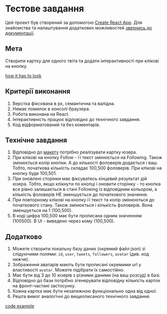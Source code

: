 # Тестове завдання

Цей проект був створений за допомогою
[Create React App](https://github.com/facebook/create-react-app). Для знайомства
та налаштування додаткових можливостей
[звернись до документації](https://facebook.github.io/create-react-app/docs/getting-started).

## Мета

Створити картку для одного твіта та додати інтерактивності при клікові на
кнопку.

[how it has to look](./assets/test.JPG)

## Критерії виконання

1. Верстка фіксована в рх, семантична та валідна.
2. Немає помилок в консолі браузера.
3. Робота виконана на React.
4. Інтерактивність працює відповідно до технічного завдання.
5. Код відформатований та без коментарів.

## Технічне завдання

1. Відповідно до
   [макету](https://www.figma.com/file/zun1oP6NmS2Lmgbcj6e1IG/Test?node-id=0-1&t=tho8otnk0ZO4Aljh-0)
   потрібно реалізувати картку юзера.
2. При клікові на кнопку Follow - її текст змінюється на Following. Також
   змінюється колір кнопки. А до кількості фоловерів додається і ваш. Тобто,
   початкова кількість складає 100,500 фоловерів. При клікові на кнопку буде
   100,501.
3. При оновлені сторінки має фіксуватись кінцевий результат дій юзера. Тобто,
   якщо клікнути по кнопці і оновити сторінку - то кнопка все рівно залишається
   в стані Following із відповідним кольором, а кількість фоловерів НЕ
   зменшується до початкового значення.
4. При повторному клікові на кнопку її текст та колір змінюються до початкового
   стану. Також змінюється і кількість фоловерів. Вона зменшується на 1
   (100,500).
5. В коді цифра 100,500 має бути прописана одним значенням (100500). В UI -
   виведено через кому (100,500).

## Додатково

1. Можете створити локальну базу даних (окремий файл json) зі слідуючими полями:
   `id`, `user`, `tweets`, `followers`, `avatar` (див. код нижче).
2. Зображення аватарів мають бути прописані окремими url у властивості `avatar`.
   Можете підібрати їх самостійно.
3. Має бути від 3 до 10 юзерів з різними даними (на ваш розсуд) в базі.
4. Відповідно до бази потрібно згенерувати відповідну кількість карток на
   фронт-частині застосунку.
5. Кожна картка має бути незалежною функціонально одна від одної.
6. Решта вимог аналогічні до вищеописаного технічного завдання.

[code example](./assets/code.jpg)
